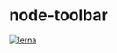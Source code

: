 # node-toolbar

[![lerna](https://img.shields.io/badge/maintained%20with-lerna-cc00ff.svg)](https://lerna.js.org/)

